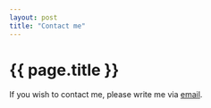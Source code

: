 ```yaml
---
layout: post
title: "Contact me"
---
```


<h1 class="title is-size-2">{{ page.title }}</h1>

<p class="m-b-1-25">If you wish to contact me, please write me via <a href="mailto:cv@thinkjanis.com">email</a>. <a href="https://www.linkedin.com/in/{{ site.handle }}" target="_blank">
          <span class="icon is-medium">
            <i class="fa fa-lg fa-linkedin"></i>
          </span>
        </a>
</p>

<!--<form action="https://formspree.io/f/mgerwzoo" method="POST">

  <div class="field">
    <div class="control has-icons-left">
      <input name="name" class="input is-medium-mobile" type="text" placeholder="Your name">
      <span class="icon is-small is-left">
        <i class="fa fa-user"></i>
      </span>
    </div>
  </div>

  <div class="field">
    <div class="control has-icons-left">
      <input name="_replyto" class="input" type="email" placeholder="Your email">
      <span class="icon is-small is-left">
        <i class="fa fa-envelope"></i>
      </span>
    </div>
  </div>

  <div class="field">
    <div class="control">
      <textarea name="message" class="textarea" placeholder="Your message"></textarea>
    </div>
  </div>

  <div class="field">
    <div class="control">
      <button class="button is-primary">Submit</button>
    </div>
  </div>

</form>-->
